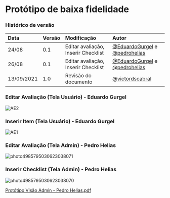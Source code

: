 # Protótipo de baixa fidelidade

### Histórico de versão
| Data| Versão| Modificação  | Autor  |
| :--- | :--- | :--- | :--- |
| 24/08 | 0.1 | Editar avaliação, Inserir Checklist | [@EduardoGurgel](https://github.com/EduardoGurgel) e [@pedrohelias](https://github.com/pedrohelias) |
| 26/08 | 0.1 | Editar avaliação, Inserir Checklist | [@EduardoGurgel](https://github.com/EduardoGurgel) e [@pedrohelias](https://github.com/pedrohelias) |
| 13/09/2021 | 1.0    | Revisão do documento | [@victordscabral](https://github.com/victordscabral) |

### Editar Avaliação (Tela Usuário) - Eduardo Gurgel

![AE2](https://user-images.githubusercontent.com/51385738/130917636-8107c3e9-6dc3-4dfc-b4e6-a1995f413855.PNG)

### Inserir Item (Tela Usuário) - Eduardo Gurgel
![AE1](https://user-images.githubusercontent.com/51385738/130917633-ff57ae35-b6af-4d16-ab34-e21a509e285d.PNG)



### Editar Avaliação (Tela Admin) - Pedro Helias

![photo4985795030623038071](https://user-images.githubusercontent.com/51385738/130701764-95ae3b9f-9e10-452d-b97f-604a17bf554a.jpg)


### Inserir Checklist (Tela Admin) - Pedro Helias


![photo4985795030623038070](https://user-images.githubusercontent.com/51385738/130701760-85bb7574-0643-4b2c-933f-0adc5310d70c.jpg)

[Protótipo Visão Admin - Pedro Helias.pdf](https://github.com/fga-eps-mds/2021-1-hospitalar/files/7042564/Prototipo.Visao.Admin.-.Pedro.Helias.pdf)





